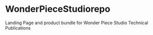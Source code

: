 # WonderPieceStudiorepo
Landing Page and product bundle for Wonder Piece Studio Technical Publications
